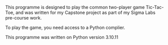 This programme is designed to play the common two-player game Tic-Tac-Toe, and was written for my Capstone project as part of my Sigma Labs pre-course work.

To play the game, you need access to a Python complier.

This programme was written on Python version 3.10.11
